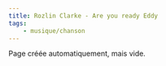 ```yaml
---
title: Rozlin Clarke - Are you ready Eddy
tags:
    - musique/chanson
---
```


Page créée automatiquement, mais vide.
